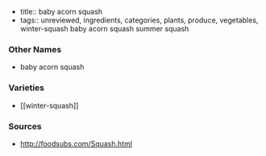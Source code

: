 - title:: baby acorn squash
- tags:: unreviewed, ingredients, categories, plants, produce, vegetables, winter-squash
baby acorn squash summer squash

### Other Names

* baby acorn squash

### Varieties

* [[winter-squash]]

### Sources
* http://foodsubs.com/Squash.html
